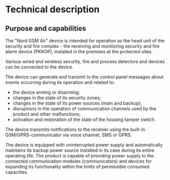 # Technical description

## Purpose and capabilities

The "Nord GSM Air" device is intended for operation as the head unit of the security and fire complex - the receiving and monitoring security and fire alarm device (PKKOP), installed in the premises at the protected sites.

Various wired and wireless security, fire and process detectors and devices can be connected to the device.

The device can generate and transmit to the control panel messages about events occurring during its operation and related to:

* the device arming or disarming;
* changes in the state of its security zones;
* changes in the state of its power sources (main and backup);
* disruptions in the operation of communication channels used by the product and other malfunctions;
* activation and restoration of the state of the housing tamper switch.

The device transmits notifications to the receiver using the built-in GSM/GPRS-communicator via voice channel, SMS or GPRS.
 
The device is equipped with uninterrupted power supply and automatically maintains its backup power source installed in its case during its entire operating life. The product is capable of providing power supply to the connected communication modules (communicators) and devices for expanding its functionality within the limits of permissible consumed capacities.

